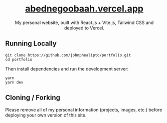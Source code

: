 <div align="center">
   <a href="https://abednegoobaah.vercel.app/">
      <h1 align="center">abednegoobaah.vercel.app</h1>
   </a>
   My personal website, built with React.js + Vite.js, Tailwind CSS and deployed to Vercel.
</div>

## Running Locally

```sh-session
git clone https://github.com/johnphealipto/portfolio.git
cd portfolio
```

Then install dependencies and run the development server:

```sh-session
yarn
yarn dev
```

## Cloning / Forking

Please remove all of my personal information (projects, images, etc.) before deploying your own version of this site.
